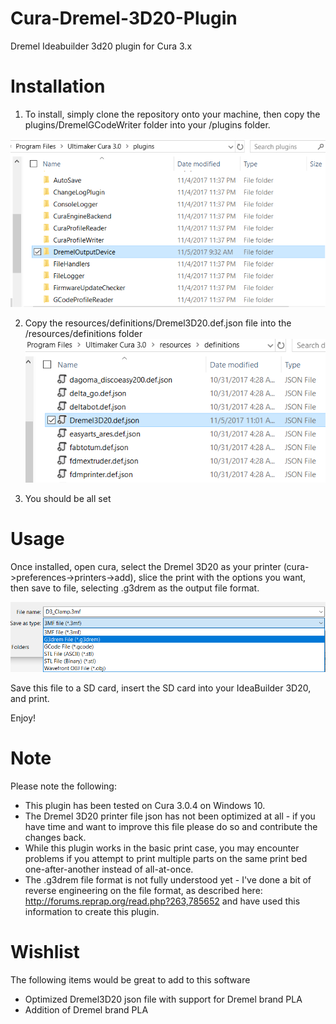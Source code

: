 # Cura-Dremel-3D20-Plugin
Dremel Ideabuilder 3d20 plugin for Cura 3.x

# Installation
1. To install, simply clone the repository onto your machine, then copy the plugins/DremelGCodeWriter folder into your <cura install>/plugins folder.

![Copy the contents of DremelGCodeWriter to the plugin directory of cura](/docs/plugindir.PNG)

2.   Copy the resources/definitions/Dremel3D20.def.json file into the <cura install>/resources/definitions folder
![Copy the contents of Dremel printer json file to the definitions directory of cura](/docs/dremelresource.PNG)

3.  You should be all set

# Usage
Once installed, open cura, select the Dremel 3D20 as your printer (cura->preferences->printers->add), slice the print with the options you want, then save to file, selecting .g3drem as the output file format. 

![Save as .g3drem file](/docs/saveas.PNG)

 Save this file to a SD card, insert the SD card into your IdeaBuilder 3D20, and print.

Enjoy!

# Note
Please note the following:
* This plugin has been tested on Cura 3.0.4 on Windows 10.
* The Dremel 3D20 printer file json has not been optimized at all - if you have time and want to improve this file please do so and contribute the changes back.
* While this plugin works in the basic print case, you may encounter problems if you attempt to print multiple parts on the same print bed one-after-another instead of all-at-once.  
* The .g3drem file format is not fully understood yet - I've done a bit of reverse engineering on the file format, as described here: http://forums.reprap.org/read.php?263,785652 and have used this information to create this plugin.

# Wishlist
The following items would be great to add to this software
* Optimized Dremel3D20 json file with support for Dremel brand PLA
* Addition of Dremel brand PLA
